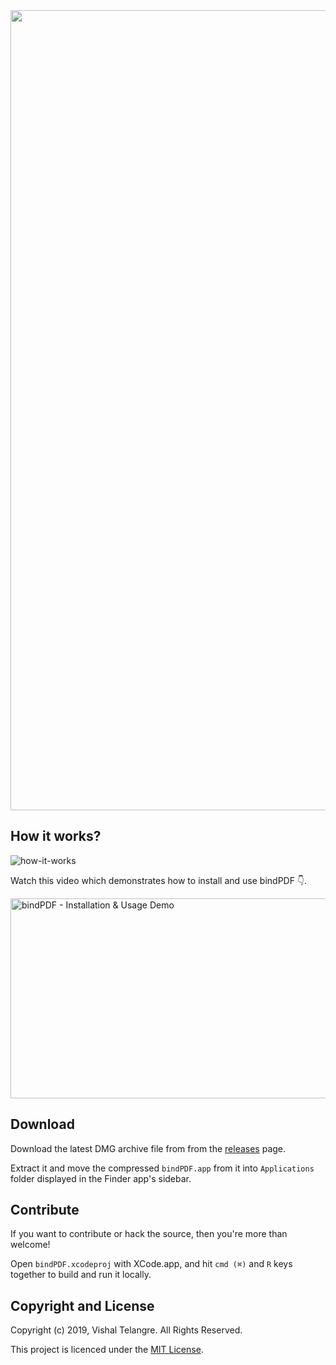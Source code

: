 <div align="center">
<h1 style="display:none;">bindPDF</h1>
<img width="1280" alt="bindPDF" src="https://user-images.githubusercontent.com/876195/66754258-36f39300-eeb3-11e9-9f62-bb00db5308ed.png">
</div>

## How it works?

![how-it-works](https://user-images.githubusercontent.com/876195/66718874-57b1df00-ee06-11e9-9ae5-92abcb55e6cd.png)

Watch this video which demonstrates how to install and use bindPDF 👇.

<a href="http://www.youtube.com/watch?v=1DnJfWv1xFI" target="_blank" title="bindPDF - Installation & Usage Demo"><img src="https://user-images.githubusercontent.com/876195/66742832-36003880-ee96-11e9-9d05-04c74e7a2ef4.png" alt="bindPDF - Installation & Usage Demo" width="512" height="320"></a>

## Download

Download the latest DMG archive file from from the [releases](https://github.com/vishaltelangre/bindPDF/releases) page.

Extract it and move the compressed `bindPDF.app` from it into `Applications` folder displayed in the Finder app's sidebar.

## Contribute

If you want to contribute or hack the source, then you're more than welcome!

Open `bindPDF.xcodeproj` with XCode.app, and hit `cmd (⌘)` and `R` keys together to build and run it locally.

## Copyright and License

Copyright (c) 2019, Vishal Telangre. All Rights Reserved.

This project is licenced under the [MIT License](LICENSE).

